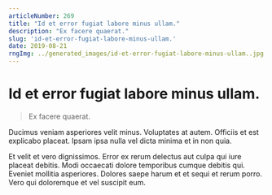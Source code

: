 ```yaml
---
articleNumber: 269
title: "Id et error fugiat labore minus ullam."
description: "Ex facere quaerat."
slug: 'id-et-error-fugiat-labore-minus-ullam.'
date: 2019-08-21
rngImg: ../generated_images/id-et-error-fugiat-labore-minus-ullam..jpg
---
```


# Id et error fugiat labore minus ullam.

> Ex facere quaerat.

Ducimus veniam asperiores velit minus. Voluptates at autem. Officiis et est explicabo placeat. Ipsam ipsa nulla vel dicta minima et in non quia.
 Et velit et vero dignissimos. Error ex rerum delectus aut culpa qui iure placeat debitis. Modi occaecati dolore temporibus cumque debitis qui. Eveniet mollitia asperiores. Dolores saepe harum et et sequi et rerum porro. Vero qui doloremque et vel suscipit eum.
